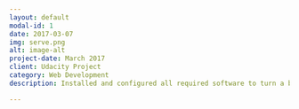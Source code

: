 ```yaml
---
layout: default
modal-id: 1
date: 2017-03-07
img: serve.png
alt: image-alt
project-date: March 2017
client: Udacity Project
category: Web Development
description: Installed and configured all required software to turn a baseline Ubuntu Amazon Web Services server into a fully functional web application server, including Apache Web Server and PostgreSQL database server. <a href="https://github.com/kfmahre/server-configuration"><strong><p> Github Repo</p></strong></a>

---
```

